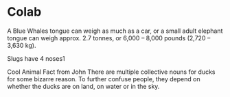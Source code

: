 # Colab
A Blue Whales tongue can weigh as much as a car, or a small adult elephant
tongue can weigh approx. 2.7 tonnes, or 6,000 – 8,000 pounds (2,720 – 3,630 kg).

Slugs have 4 noses1

Cool Animal Fact from John
There are multiple collective nouns for ducks for some bizarre reason.
To further confuse people, they depend on whether the ducks are on land, on water or in the sky.